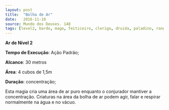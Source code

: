 ```yaml
---
layout: post
title:  "Bolha de Ar"
date:   2016-11-10
source: Mundo dos Deuses. 148
tags: [level2, bardo, mago, feiticeiro, clerigo, druida, paladino, ranger, ar]
---
```


**Ar de Nível 2**

**Tempo de Execução**: Ação Padrão;

**Alcance**: 30 metros

**Área**: 4 cubos de 1,5m

**Duração**: concentração;

Esta magia cria uma área de ar puro enquanto o conjurador mantiver a concentração. Criaturas na área da bolha de ar
podem agir, falar e respirar normalmente na água e no vácuo. 